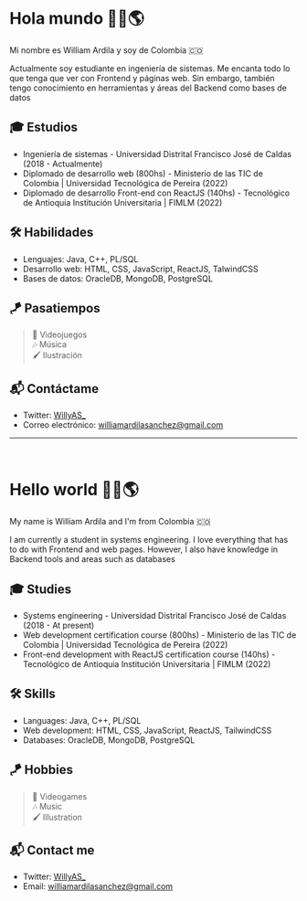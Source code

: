# Hola mundo 👋🏻🌎
Mi nombre es William Ardila y soy de Colombia 🇨🇴

Actualmente soy estudiante en ingeniería de sistemas. Me encanta todo lo que tenga que ver con Frontend y páginas web. Sin embargo, también tengo conocimiento en herramientas y áreas del Backend como bases de datos


## 🎓 Estudios
  - Ingeniería de sistemas - Universidad Distrital Francisco José de Caldas (2018 - Actualmente)
  - Diplomado de desarrollo web (800hs) - Ministerio de las TIC de Colombia | Universidad Tecnológica de Pereira (2022)
  - Diplomado de desarrollo Front-end con ReactJS (140hs) - Tecnológico de Antioquia Institución Universitaria | FIMLM (2022)

## 🛠 Habilidades
  - Lenguajes: Java, C++, PL/SQL
  - Desarrollo web: HTML, CSS, JavaScript, ReactJS, TalwindCSS
  - Bases de datos: OracleDB, MongoDB, PostgreSQL

## 🪁 Pasatiempos
  > 👾 Videojuegos \
  🎶 Música \
  🖌 Ilustración

## 📬 Contáctame
  - Twitter: [WillyAS_](https://twitter.com/WillyAS_)
  - Correo electrónico: williamardilasanchez@gmail.com

--- 
&nbsp;
# Hello world 👋🏻🌎
My name is William Ardila and I'm from Colombia 🇨🇴

I am currently a student in systems engineering. I love everything that has to do with Frontend and web pages. However, I also have knowledge in Backend tools and areas such as databases


## 🎓 Studies
  - Systems engineering - Universidad Distrital Francisco José de Caldas (2018 - At present)
  - Web development certification course (800hs) - Ministerio de las TIC de Colombia | Universidad Tecnológica de Pereira (2022)
  - Front-end development with ReactJS certification course (140hs) - Tecnológico de Antioquia Institución Universitaria | FIMLM (2022)

## 🛠 Skills
  - Languages: Java, C++, PL/SQL
  - Web development: HTML, CSS, JavaScript, ReactJS, TailwindCSS
  - Databases: OracleDB, MongoDB, PostgreSQL

## 🪁 Hobbies
  > 👾 Videogames \
  🎶 Music \
  🖌 Illustration

## 📬 Contact me
  - Twitter: [WillyAS_](https://twitter.com/WillyAS_)
  - Email: williamardilasanchez@gmail.com
